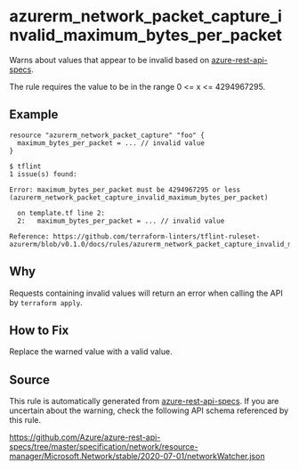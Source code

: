 <!--- This file generated by `tools/apispec-rule-gen/main.go`. DO NOT EDIT --->

# azurerm_network_packet_capture_invalid_maximum_bytes_per_packet

Warns about values that appear to be invalid based on [azure-rest-api-specs](https://github.com/Azure/azure-rest-api-specs).

The rule requires the value to be in the range 0 <= x <= 4294967295.

## Example

```hcl
resource "azurerm_network_packet_capture" "foo" {
  maximum_bytes_per_packet = ... // invalid value
}
```

```
$ tflint
1 issue(s) found:

Error: maximum_bytes_per_packet must be 4294967295 or less (azurerm_network_packet_capture_invalid_maximum_bytes_per_packet)

  on template.tf line 2:
  2:   maximum_bytes_per_packet = ... // invalid value

Reference: https://github.com/terraform-linters/tflint-ruleset-azurerm/blob/v0.1.0/docs/rules/azurerm_network_packet_capture_invalid_maximum_bytes_per_packet.md

```

## Why

Requests containing invalid values will return an error when calling the API by `terraform apply`.

## How to Fix

Replace the warned value with a valid value.

## Source

This rule is automatically generated from [azure-rest-api-specs](https://github.com/Azure/azure-rest-api-specs). If you are uncertain about the warning, check the following API schema referenced by this rule.

https://github.com/Azure/azure-rest-api-specs/tree/master/specification/network/resource-manager/Microsoft.Network/stable/2020-07-01/networkWatcher.json
